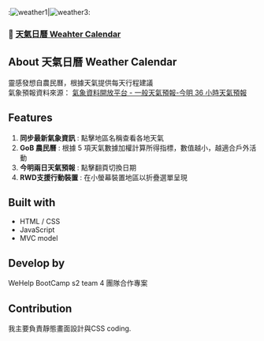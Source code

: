 
:![weather1](https://user-images.githubusercontent.com/95632624/173239922-a1b6d87b-8cbb-4ab3-83a1-85320e7dd632.gif)|![weather3](https://user-images.githubusercontent.com/95632624/173241036-6519a9ae-e9a6-4038-9bff-13b04df036a0.gif):

### 🚀 [天氣日曆 Weahter Calendar](https://hsini65018.github.io/Team_4/)


## About 天氣日曆 Weather Calendar
靈感發想自農民曆，根據天氣提供每天行程建議  
氣象預報資料來源： [氣象資料開放平台 - 一般天氣預報-今明 36 小時天氣預報](opendata.cwb.gov.tw/api)  

## Features
1. **同步最新氣象資訊** : 點擊地區名稱查看各地天氣
2. **GoB 農民曆** : 根據 5 項天氣數據加權計算所得指標，數值越小，越適合戶外活動
3. **今明兩日天氣預報** : 點擊翻頁切換日期
4. **RWD支援行動裝置** : 在小螢幕裝置地區以折疊選單呈現

## Built with
* HTML / CSS
* JavaScript
* MVC model

## Develop by
WeHelp BootCamp s2 team 4 
團隊合作專案

## Contribution
我主要負責靜態畫面設計與CSS coding.

